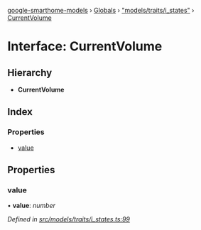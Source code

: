 [google-smarthome-models](../README.md) › [Globals](../globals.md) › ["models/traits/i_states"](../modules/_models_traits_i_states_.md) › [CurrentVolume](_models_traits_i_states_.currentvolume.md)

# Interface: CurrentVolume

## Hierarchy

* **CurrentVolume**

## Index

### Properties

* [value](_models_traits_i_states_.currentvolume.md#value)

## Properties

###  value

• **value**: *number*

*Defined in [src/models/traits/i_states.ts:99](https://github.com/galactic1969/google-smarthome-models/blob/633871f/src/models/traits/i_states.ts#L99)*
